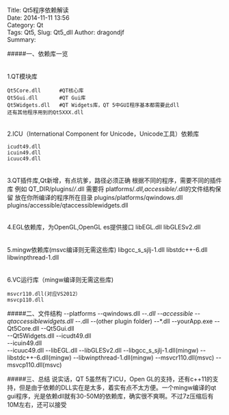 Title: Qt5程序依赖解读  
Date: 2014-11-11 13:56  
Category: Qt  
Tags: Qt5,
Slug: Qt5_dll 
Author: dragondjf  
Summary:

#####一、依赖库一览


######
1.QT模块库

    Qt5Core.dll      #QT核心库
    Qt5Gui.dll       #QT Gui库
    Qt5Widgets.dll   #QT Widgets库，QT 5中GUI程序基本都需要此dll
    还有其他程序用到的Qt5XXX.dll

######
 2.ICU（International Component for Unicode，Unicode工具）依赖库

    icudt49.dll      
    icuin49.dll     
    icuuc49.dll    

######
3.QT插件库,Qt新增，有点坑爹，路径必须正确
根据不同的程序，需要不同的插件库
例如 QT_DIR/plugins/*/*.dll
需要将 platforms/*.dll,accessible/*.dll的文件结构保留
放在你所编译的程序所在目录
    plugins/platforms/qwindows.dll
    plugins/accessible/qtaccessiblewidgets.dll

######
 4.EGL依赖库，为OpenGL,OpenGL es提供接口
    libEGL.dll
    libGLESv2.dll

######
5.mingw依赖库(msvc编译则无需这些库)
    libgcc_s_sjlj-1.dll
    libstdc++-6.dll
    libwinpthread-1.dll

######
 6.VC运行库（mingw编译则无需这些库)

    msvcr110.dll(对应VS2012）
    msvcp110.dll

#####二、文件结构
    --platforms
           --qwindows.dll
           --*.dll
    --accessible
           --qtaccessiblewidgets.dll
           --*.dll
    --(other plugin folder)
           --*.dll
    --yourApp.exe
    --Qt5Core.dll 
    --Qt5Gui.dll      
    --Qt5Widgets.dll 
    --icudt49.dll      
    --icuin49.dll     
    --icuuc49.dll 
    --libEGL.dll
    --libGLESv2.dll
    --libgcc_s_sjlj-1.dll(mingw)
    --libstdc++-6.dll(mingw)
    --libwinpthread-1.dll(mingw)
    --msvcr110.dll(msvc)
    --msvcp110.dll(msvc)

#####三、总结
说实话，QT 5虽然有了ICU，Open GL的支持，还有c++11的支持，但是由于依赖的DLL实在是太多，着实有点不太方便。一个mingw编译的qt gui程序，光是依赖dll就有30-50M的依赖库，确实很不爽啊。不过7z压缩后有10M左右，还可以接受